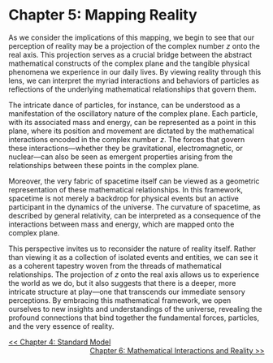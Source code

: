 # Chapter 5: Mapping Reality

As we consider the implications of this mapping, we begin to see that our perception of reality may be a projection of the complex number $z$ onto the real axis. This projection serves as a crucial bridge between the abstract mathematical constructs of the complex plane and the tangible physical phenomena we experience in our daily lives. By viewing reality through this lens, we can interpret the myriad interactions and behaviors of particles as reflections of the underlying mathematical relationships that govern them.

The intricate dance of particles, for instance, can be understood as a manifestation of the oscillatory nature of the complex plane. Each particle, with its associated mass and energy, can be represented as a point in this plane, where its position and movement are dictated by the mathematical interactions encoded in the complex number $z$. The forces that govern these interactions—whether they be gravitational, electromagnetic, or nuclear—can also be seen as emergent properties arising from the relationships between these points in the complex plane.

Moreover, the very fabric of spacetime itself can be viewed as a geometric representation of these mathematical relationships. In this framework, spacetime is not merely a backdrop for physical events but an active participant in the dynamics of the universe. The curvature of spacetime, as described by general relativity, can be interpreted as a consequence of the interactions between mass and energy, which are mapped onto the complex plane.

This perspective invites us to reconsider the nature of reality itself. Rather than viewing it as a collection of isolated events and entities, we can see it as a coherent tapestry woven from the threads of mathematical relationships. The projection of $z$ onto the real axis allows us to experience the world as we do, but it also suggests that there is a deeper, more intricate structure at play—one that transcends our immediate sensory perceptions. By embracing this mathematical framework, we open ourselves to new insights and understandings of the universe, revealing the profound connections that bind together the fundamental forces, particles, and the very essence of reality.

<a href="./CHAPTER4.md" style="float:left">&lt;&lt; Chapter 4: Standard Model</a>
<a href="./CHAPTER6.md" style="float:right">Chapter 6: Mathematical Interactions and Reality &gt;&gt;</a>
